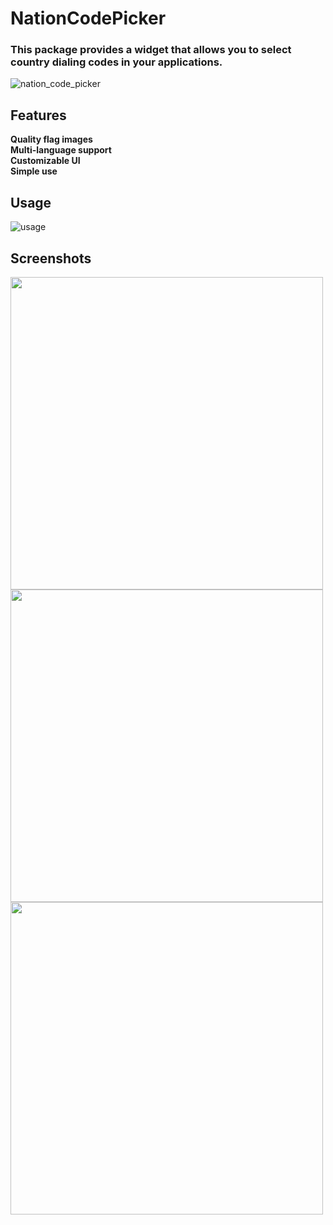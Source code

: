 # NationCodePicker
### This package provides a widget that allows you to select country dialing codes in your applications.
![nation_code_picker](https://github.com/user-attachments/assets/9879684e-b9a1-46f3-a203-088fd3f0b768)

## Features
__Quality flag images__ <br />
__Multi-language support__ <br />
__Customizable UI__ <br />
__Simple use__

## Usage
<!--
```
nation_code_picker:
    git:
      url: https://github.com/enescerrahoglu/nation_code_picker.git
```
![implementation](https://github.com/user-attachments/assets/6fc7273e-b451-447e-94cb-52b3bacfd547)
-->
![usage](https://github.com/user-attachments/assets/379af67b-452e-4eec-b543-d0adf169de0b)

## Screenshots
<img src="https://github.com/user-attachments/assets/b6753501-be7e-45fa-9df9-130cd24de7c0" height="500">
<img src="https://github.com/user-attachments/assets/69f375a2-56e5-448b-94b8-32e03716f7a2" height="500">
<img src="https://github.com/user-attachments/assets/e86d639c-02a0-488d-8645-ae7a93d22a00" height="500">
